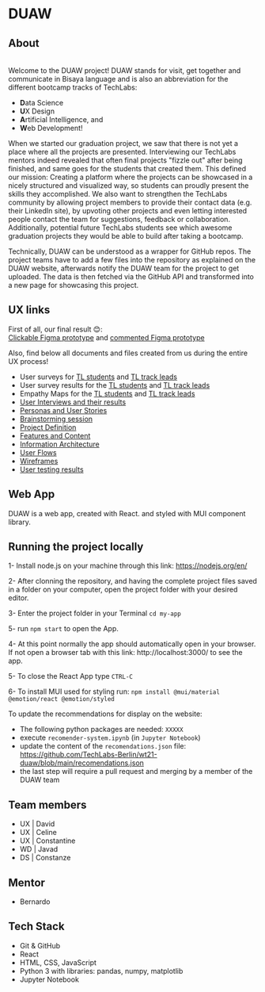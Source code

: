 # DUAW

## About
\
Welcome to the DUAW project! DUAW stands for visit, get together and communicate in Bisaya language and is also an abbreviation for the different bootcamp tracks of TechLabs: 
* **D**ata Science
* **U**X Design
* **A**rtificial Intelligence, and 
* **W**eb Development! 

When we started our graduation project, we saw that there is not yet a place where all the projects are presented. Interviewing our TechLabs mentors indeed revealed that often final projects "fizzle out" after being finished, and same goes for the students that created them. This defined our mission: Creating a platform where the projects can be showcased in a nicely structured and visualized way, so students can proudly present the skills they accomplished. We also want to strengthen the TechLabs community by allowing project members to provide their contact data (e.g. their LinkedIn site), by upvoting other projects and even letting interested people contact the team for suggestions, feedback or collaboration. Additionally, potential future TechLabs students see which awesome graduation projects they would be able to build after taking a bootcamp. 

Technically, DUAW can be understood as a wrapper for GitHub repos. The project teams have to add a few files into the repository as explained on the DUAW website, afterwards notify the DUAW team for the project to get uploaded. The data is then fetched via the GitHub API and transformed into a new page for showcasing this project.

## UX links
First of all, our final result 😊: \
[Clickable Figma prototype](https://www.figma.com/proto/YIKKTJPgyOL0AOu9MItDDk/DUAW?page-id=0%3A1&node-id=637%3A1337&viewport=241%2C48%2C0.12&scaling=min-zoom&starting-point-node-id=637%3A1337&show-proto-sidebar=1) and [commented Figma prototype](https://www.figma.com/file/YIKKTJPgyOL0AOu9MItDDk/DUAW?node-id=0%3A1)

Also, find below all documents and files created from us during the entire UX process!
- User surveys for [TL students](https://docs.google.com/document/d/1qHhPU9hWyBHcklyV1ASu-vVzAiHXyvMXJT3wriP04ko/edit?usp=sharing) and [TL track leads](https://docs.google.com/document/d/1ASI_R3cq-Efktr49WjQjQpvFyVTd--TmAgSAiS8vzaY/edit?usp=sharing)
- User survey results for the [TL students](https://docs.google.com/document/d/1hc9gWdXALDiOBOawmYy6WQGOhNzg-44OpbcOWN-aBxQ/edit?usp=sharing) and [TL track leads]( https://docs.google.com/document/d/1E_-Be6OPRU1WA1nBYqhbamTS2DjbQRAQp2MP1njBmWw/edit?usp=sharing)
- Empathy Maps for the [TL students](https://drive.google.com/file/d/162-10k49VqOnX1cU5_-lGVlL157cbBEL/view?usp=sharing) and [TL track leads](https://drive.google.com/file/d/1yzv_YbAk-wFd3cVpcoJQXFfP4Jgr7sdk/view?usp=sharing)
- [User Interviews and their results](https://docs.google.com/document/d/1YYhvwDhfT1byrum8QgXy8gAq47tGknPDBAO0Xvixtr8/edit?usp=sharing)
- [Personas and User Stories](https://miro.com/app/board/uXjVORCXl_Y=/?invite_link_id=683122939948)
- [Brainstorming session](https://miro.com/app/board/uXjVOZ1PSc0=/?invite_link_id=872307452811)
- [Project Definition](https://docs.google.com/document/d/180n-NfzAqazW5d7ODMMTNZZb7mUgTDWCyop7Xoqt5EE/edit?usp=sharing)
- [Features and Content](https://docs.google.com/document/d/1uy0pZmLog8HhA54yZ-aRwirAz2wS59DEfvu6pgB2sp0/edit?usp=sharing)
- [Information Architecture](https://miro.com/app/board/uXjVOZ1PSc0=/?invite_link_id=561063932185)
- [User Flows](https://miro.com/app/board/uXjVORCXl_Y=/?invite_link_id=683122939948)
- [Wireframes](https://miro.com/app/board/uXjVOZ1PSc0=/?invite_link_id=561063932185)
- [User testing results](https://docs.google.com/document/d/17SyAGu8maZM9Z61j-m7nZV6bSLKWivODYx8zAYvIpk0/edit?usp=sharing)

## Web App

DUAW is a web app, created with React. and styled with MUI component library.

## Running the project locally

1- Install node.js on your machine through this link: https://nodejs.org/en/

2- After clonning the repository, and having the complete project files saved in a folder on your computer, open the project folder with your desired editor.

3- Enter the project folder in your Terminal `cd my-app` 

5- run `npm start` to open the App.

4- At this point normally the app should automatically open in your browser. If not open a browser tab with this link: http://localhost:3000/ to see the app.

5- To close the React App type `CTRL-C` 

6- To install MUI used for styling run: `npm install @mui/material @emotion/react @emotion/styled`


To update the recommendations for display on the website:

- The following python packages are needed: `XXXXX`
- execute `recomender-system.ipynb` (in `Jupyter Notebook`)
- update the content of the `recomendations.json` file:  https://github.com/TechLabs-Berlin/wt21-duaw/blob/main/recomendations.json
- the last step will require a pull request and merging by a member of the DUAW team

## Team members

- UX | David
- UX | Celine
- UX | Constantine
- WD | Javad
- DS | Constanze

## Mentor
- Bernardo

## Tech Stack
- Git & GitHub
- React
- HTML, CSS, JavaScript
- Python 3 with libraries: pandas, numpy, matplotlib
- Jupyter Notebook
